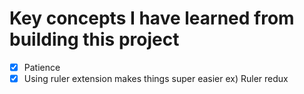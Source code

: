 # Key concepts I have learned from building this project

- [x] Patience 
- [x] Using ruler extension makes things super easier ex) Ruler redux
